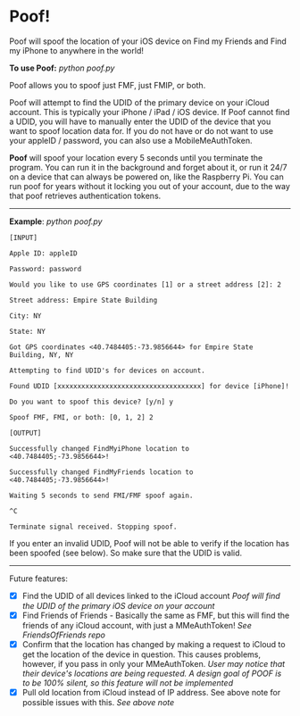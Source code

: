 # Poof!
Poof will spoof the location of your iOS device on Find my Friends and Find my iPhone to anywhere in the world!

**To use Poof:** *python poof.py*

Poof allows you to spoof just FMF, just FMIP, or both.

Poof will attempt to find the UDID of the primary device on your iCloud account. This is typically your iPhone / iPad / iOS device. If Poof cannot find a UDID, you will have to manually enter the UDID of the device that you want to spoof location data for. If you do not have or do not want to use your appleID / password, you can also use a MobileMeAuthToken.

**Poof** will spoof your location every 5 seconds until you terminate the program. You can run it in the background and forget about it, or run it 24/7 on a device that can always be powered on, like the Raspberry Pi. You can run poof for years without it locking you out of your account, due to the way that poof retrieves authentication tokens.

---

**Example**: *python poof.py* 
```
[INPUT]

Apple ID: appleID

Password: password

Would you like to use GPS coordinates [1] or a street address [2]: 2

Street address: Empire State Building 

City: NY

State: NY

Got GPS coordinates <40.7484405:-73.9856644> for Empire State Building, NY, NY

Attempting to find UDID's for devices on account.

Found UDID [xxxxxxxxxxxxxxxxxxxxxxxxxxxxxxxxxxxx] for device [iPhone]!

Do you want to spoof this device? [y/n] y

Spoof FMF, FMI, or both: [0, 1, 2] 2
```
```
[OUTPUT]

Successfully changed FindMyiPhone location to <40.7484405;-73.9856644>!

Successfully changed FindMyFriends location to <40.7484405;-73.9856644>!

Waiting 5 seconds to send FMI/FMF spoof again.

^C

Terminate signal received. Stopping spoof.

```
If you enter an invalid UDID, Poof will not be able to verify if the location has been spoofed (see below). So make sure that the UDID is valid.

---

Future features: 
- [x] Find the UDID of all devices linked to the iCloud account *Poof will find the UDID of the primary iOS device on your account*
- [x] Find Friends of Friends - Basically the same as FMF, but this will find the friends of any iCloud account, with just a MMeAuthToken! *See FriendsOfFriends repo*
- [x] Confirm that the location has changed by making a request to iCloud to get the location of the device in question. This causes problems, however, if you pass in only your MMeAuthToken. *User may notice that their device's locations are being requested. A design goal of POOF is to be 100% silent, so this feature will not be implemented*
- [x] Pull old location from iCloud instead of IP address. See above note for possible issues with this. *See above note*
